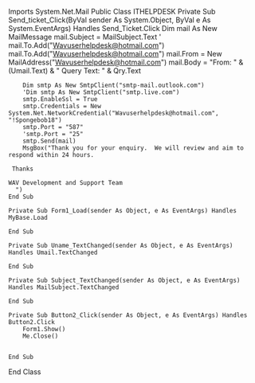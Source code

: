 Imports System.Net.Mail
Public Class ITHELPDESK
    Private Sub Send_ticket_Click(ByVal sender As System.Object, ByVal e As System.EventArgs) Handles Send_Ticket.Click
        Dim mail As New MailMessage
        mail.Subject = MailSubject.Text
        ' mail.To.Add("Wavuserhelpdesk@hotmail.com")
        mail.To.Add("Wavuserhelpdesk@hotmail.com")
        mail.From = New MailAddress("Wavuserhelpdesk@hotmail.com")
        mail.Body = "From: " & (Umail.Text) & " Query Text: " & Qry.Text

        Dim smtp As New SmtpClient("smtp-mail.outlook.com")
        'Dim smtp As New SmtpClient("smtp.live.com")
        smtp.EnableSsl = True
        smtp.Credentials = New System.Net.NetworkCredential("Wavuserhelpdesk@hotmail.com", "!Spongebob18")
        smtp.Port = "587"
        'smtp.Port = "25"
        smtp.Send(mail)
        MsgBox("Thank you for your enquiry.  We will review and aim to respond within 24 hours.
 
     Thanks
 
    WAV Development and Support Team
      ")
    End Sub

    Private Sub Form1_Load(sender As Object, e As EventArgs) Handles MyBase.Load

    End Sub

    Private Sub Uname_TextChanged(sender As Object, e As EventArgs) Handles Umail.TextChanged

    End Sub

    Private Sub Subject_TextChanged(sender As Object, e As EventArgs) Handles MailSubject.TextChanged

    End Sub

    Private Sub Button2_Click(sender As Object, e As EventArgs) Handles Button2.Click
        Form1.Show()
        Me.Close()


    End Sub
End Class
